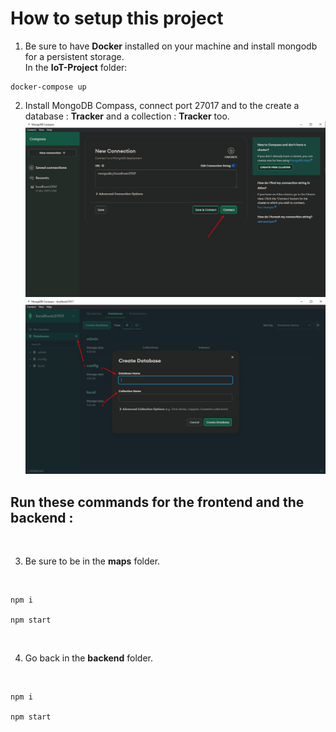 # How to setup this project

1. Be sure to have **Docker** installed on your machine and install mongodb for a persistent storage. <br/>
   In the **IoT-Project** folder:

```
docker-compose up
```

2.  Install MongoDB Compass, connect port 27017 and to the create a database : **Tracker** and a collection : **Tracker** too.
    ![alt text](./MongoConnect.png)
    ![alt text](./MongoAtlas.png)

## Run these commands for the frontend and the backend :

<br />

3. Be sure to be in the **maps** folder.

<br />

```
npm i

npm start
```

<br />

4. Go back in the **backend** folder.

<br />

```
npm i

npm start
```
